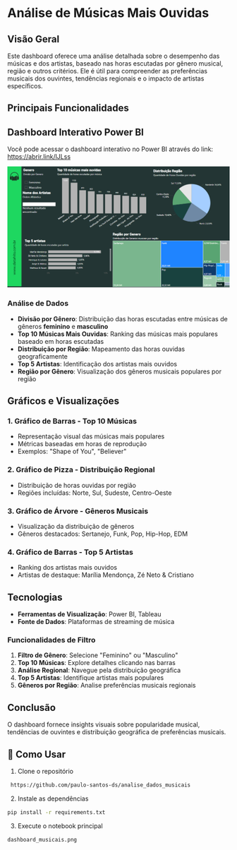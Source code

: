 # Análise de Músicas Mais Ouvidas

## Visão Geral
Este dashboard oferece uma análise detalhada sobre o desempenho das músicas e dos artistas, baseado nas horas escutadas por gênero musical, região e outros critérios. Ele é útil para compreender as preferências musicais dos ouvintes, tendências regionais e o impacto de artistas específicos.


## Principais Funcionalidades

## Dashboard Interativo Power BI
Você pode acessar o dashboard interativo no Power BI através do link: https://abrir.link/lJLss
<div class='tableauPlaceholder' id='viz1730345003962' style='position: relative'>
    <noscript>
        <a href='#'>
            <img alt='Painel 1' src='https://github.com/paulo-santos-ds/analise_vibracos/blob/main/dashboard_musicais.png' style='border: none' />
        </a>
</div>


### Análise de Dados
- **Divisão por Gênero**: Distribuição das horas escutadas entre músicas de gêneros **feminino** e **masculino**
- **Top 10 Músicas Mais Ouvidas**: Ranking das músicas mais populares baseado em horas escutadas
- **Distribuição por Região**: Mapeamento das horas ouvidas geograficamente
- **Top 5 Artistas**: Identificação dos artistas mais ouvidos
- **Região por Gênero**: Visualização dos gêneros musicais populares por região

## Gráficos e Visualizações

### 1. Gráfico de Barras - Top 10 Músicas
- Representação visual das músicas mais populares
- Métricas baseadas em horas de reprodução
- Exemplos: "Shape of You", "Believer"


### 2. Gráfico de Pizza - Distribuição Regional
- Distribuição de horas ouvidas por região
- Regiões incluídas: Norte, Sul, Sudeste, Centro-Oeste

### 3. Gráfico de Árvore - Gêneros Musicais
- Visualização da distribuição de gêneros
- Gêneros destacados: Sertanejo, Funk, Pop, Hip-Hop, EDM

### 4. Gráfico de Barras - Top 5 Artistas
- Ranking dos artistas mais ouvidos
- Artistas de destaque: Marília Mendonça, Zé Neto & Cristiano

## Tecnologias
- **Ferramentas de Visualização**: Power BI, Tableau
- **Fonte de Dados**: Plataformas de streaming de música

### Funcionalidades de Filtro
1. **Filtro de Gênero**: Selecione "Feminino" ou "Masculino"
2. **Top 10 Músicas**: Explore detalhes clicando nas barras
3. **Análise Regional**: Navegue pela distribuição geográfica
4. **Top 5 Artistas**: Identifique artistas mais populares
5. **Gêneros por Região**: Analise preferências musicais regionais

## Conclusão
O dashboard fornece insights visuais sobre popularidade musical, tendências de ouvintes e distribuição geográfica de preferências musicais.

## 🚀 Como Usar

1. Clone o repositório
```bash
 https://github.com/paulo-santos-ds/analise_dados_musicais
```

2. Instale as dependências
```bash
pip install -r requirements.txt
```

3. Execute o notebook principal
```bash
dashboard_musicais.png
```




